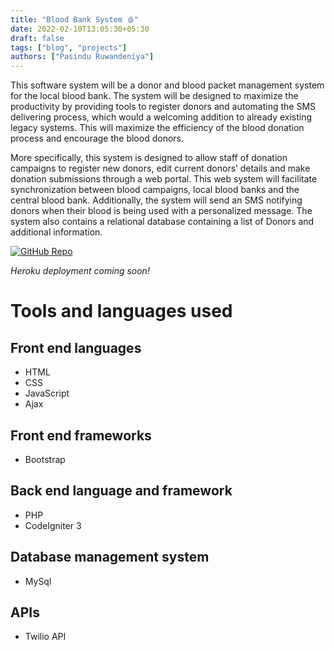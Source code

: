 ```yaml
---
title: "Blood Bank System 🩸"
date: 2022-02-10T13:05:30+05:30
draft: false
tags: ["blog", "projects"]
authors: ["Pasindu Ruwandeniya"]
---
```


This software system will be a donor and blood packet management system for the local blood bank. The system will be designed to maximize the productivity by providing tools to register donors and automating the SMS delivering process, which would a welcoming addition to already existing legacy systems. This will maximize the efficiency of the blood donation process and encourage the blood donors.

More specifically, this system is designed to allow staff of donation campaigns to register new donors, edit current donors’ details and make donation submissions through a web portal. This web system will facilitate synchronization between blood campaigns, local blood banks and the central blood bank. Additionally, the system will send an SMS notifying donors when their blood is being used with a personalized message. The system also contains a relational database containing a list of Donors and additional information.

[![GitHub Repo](https://img.shields.io/badge/GitHub-100000?style=for-the-badge&logo=github&logoColor=white)](https://github.com/pasindujr/blood-bank-system)

*Heroku deployment coming soon!*

# Tools and languages used

## Front end languages

- HTML
- CSS
- JavaScript
- Ajax

## Front end frameworks

- Bootstrap

## Back end language and framework

- PHP
- CodeIgniter 3

## Database management system

- MySql

## APIs

- Twilio API

